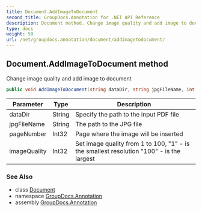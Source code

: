 ```yaml
---
title: Document.AddImageToDocument
second_title: GroupDocs.Annotation for .NET API Reference
description: Document method. Change image quality and add image to document
type: docs
weight: 50
url: /net/groupdocs.annotation/document/addimagetodocument/
---
```

## Document.AddImageToDocument method

Change image quality and add image to document

```csharp
public void AddImageToDocument(string dataDir, string jpgFileName, int pageNumber, int imageQuality)
```

| Parameter | Type | Description |
| --- | --- | --- |
| dataDir | String | Specify the path to the input PDF file |
| jpgFileName | String | The path to the JPG file |
| pageNumber | Int32 | Page where the image will be inserted |
| imageQuality | Int32 | Set image quality from 1 to 100, "1" - is the smallest resolution "100" - is the largest |

### See Also

* class [Document](../)
* namespace [GroupDocs.Annotation](../../document/)
* assembly [GroupDocs.Annotation](../../../)


